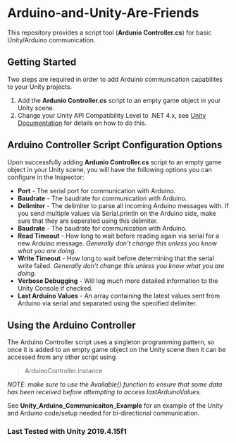 # Arduino-and-Unity-Are-Friends
This repository provides a script tool (**Ardunio Controller.cs**) for basic Unity/Arduino communication.

## Getting Started
Two steps are required in order to add Arduino communication capabilites to your Unity projects.
1. Add the **Ardunio Controller.cs** script to an empty game object in your Unity scene.
2. Change your Unity API Compatibility Level to .NET 4.x, see [Unity Documentation](https://docs.unity3d.com/2019.1/Documentation/Manual/dotnetProfileSupport.html) for details on how to do this.

## Arduino Controller Script Configuration Options
Upon successfully adding **Ardunio Controller.cs** script to an empty game object in your Unity scene, you will have the following options you can configure in the Inspector:
- **Port** - The serial port for communication with Arduino.
- **Baudrate** - The baudrate for communication with Arduino.
- **Delimiter** - The delimiter to parse all incoming Arduino messages with. If you send multiple values via Serial.println on the Arduino side, make sure that they are seperated using this delimiter.
- **Baudrate** - The baudrate for communication with Arduino.
- **Read Timeout** - How long to wait before reading again via serial for a new Arduino message. *Generally don't change this unless you know what you are doing.*
- **Write Timeout** - How long to wait before determining that the serial write failed. *Generally don't change this unless you know what you are doing.*
- **Verbose Debugging** - Will log much more detailed information to the Unity Console if checked.
- **Last Arduino Values** - An array containing the latest values sent from Arduino via serial and separated using the specified delimiter.

## Using the Arduino Controller
The Arduino Controller script uses a singleton programming pattern, so once it is added to an empty game object on the Unity scene then it can be accessed from any other script using
> ArduinoController.instance

*NOTE: make sure to use the Available() function to ensure that some data has been received before attempting to access lastArduinoValues.*

See **Unity_Arduino_Communicaiton_Example** for an example of the Unity and Arduino code/setup needed for bi-directional communication.

### Last Tested with Unity 2019.4.15f1
